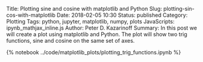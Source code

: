 Title: Plotting sine and cosine with matplotlib and Python
Slug: plotting-sin-cos-with-matplotlib
Date: 2018-02-05 10:30
Status: published
Category: Plotting
Tags: python, jupyter, matplotlib, numpy, plots
JavaScripts: ipynb_mathjax_inline.js
Author: Peter D. Kazarinoff
Summary: In this post we will create a plot using matplotlib and Python. The plot will show two trig functions, sine and cosine on the same set of axes.

{% notebook ../code/matplotlib_plots/plotting_trig_functions.ipynb %}
